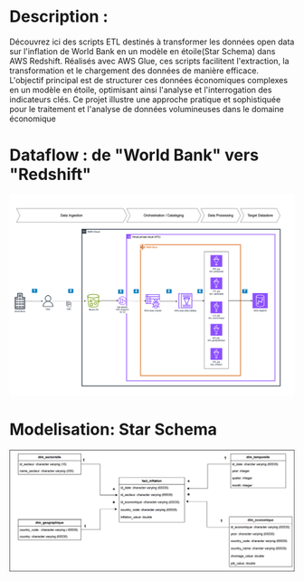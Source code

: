 # Description :

Découvrez ici des scripts ETL destinés à transformer les données open data sur l'inflation de World Bank en un modèle en étoile(Star Schema) dans AWS Redshift. Réalisés avec AWS Glue, ces scripts facilitent l'extraction, la transformation et le chargement des données de manière efficace. L'objectif principal est de structurer ces données économiques complexes en un modèle en étoile, optimisant ainsi l'analyse et l'interrogation des indicateurs clés. Ce projet illustre une approche pratique et sophistiquée pour le traitement et l'analyse de données volumineuses dans le domaine économique


# Dataflow : de "World Bank" vers "Redshift"

![](https://github.com/OumaymaMan/ETL-glue-/blob/main/Ressource_README/Diagramme%20dataflow.png?raw=true)

# Modelisation: Star Schema

![](https://github.com/OumaymaMan/ETL-glue-/blob/main/Ressource_README/Star%20Schema.png?raw=true)
